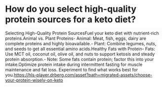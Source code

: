 # How do you select high-quality protein sources for a keto diet?

Selecting High-Quality Protein SourcesFuel your keto diet with nutrient-rich proteins.Animal vs. Plant Proteins- Animal: Meat, fish, eggs, dairy are complete proteins and highly bioavailable.- Plant: Combine legumes, nuts, and seeds to get all essential amino acids.Healthy Fats with Protein- Fats: Use MCT oil, coconut oil, olive oil, and nuts to support ketosis and steady protein absorption.- Note: Some fats contain protein; factor this into your intake.Optimize protein intake during intermittent fasting for muscle maintenance and fat loss. Experiment to find what works best for you.https://hls-player.drberg.com/asset?path=migrated-assets/choose-your-protein-wisely-on-keto